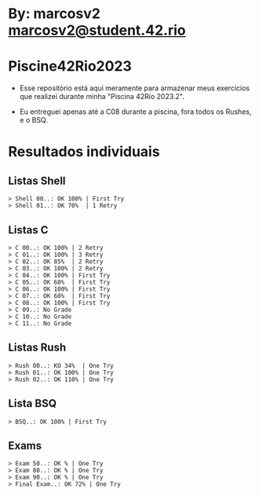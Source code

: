 #    By: marcosv2 <marcosv2@student.42.rio>

# Piscine42Rio2023

+ Esse repositório está aqui meramente para armazenar meus exercícios que realizei durante minha "Piscina 42Rio 2023.2".

+ Eu entreguei apenas até a C08 durante a piscina, fora todos os Rushes, e o BSQ.

# Resultados individuais

## Listas Shell
	> Shell 00..: OK 100% | First Try
	> Shell 01..: OK 70%  | 1 Retry

## Listas C
	> C 00..: OK 100% | 2 Retry
	> C 01..: OK 100% | 3 Retry
	> C 02..: OK 85%  | 2 Retry
	> C 03..: OK 100% | 2 Retry
	> C 04..: OK 100% | First Try
	> C 05..: OK 60%  | First Try
	> C 06..: OK 100% | First Try
	> C 07..: OK 60%  | First Try
	> C 08..: OK 100% | First Try
	> C 09..: No Grade
	> C 10..: No Grade
	> C 11..: No Grade

## Listas Rush
	> Rush 00..: KO 34%  | One Try
	> Rush 01..: OK 100% | One Try
	> Rush 02..: OK 110% | One Try

## Lista BSQ
	> BSQ..: OK 100% | First Try

## Exams
	> Exam 50..: OK % | One Try
	> Exam 80..: OK % | One Try
	> Exam 90..: OK % | One Try
	> Final Exam..: OK 72% | One Try

